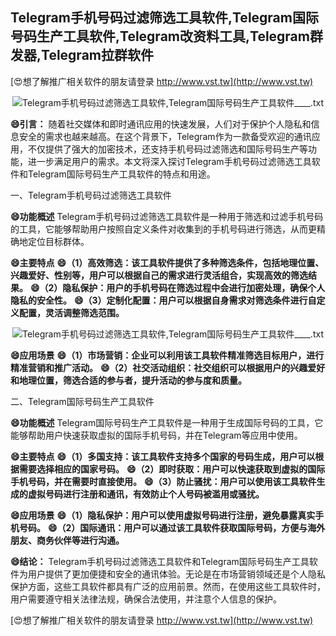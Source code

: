 ## **Telegram手机号码过滤筛选工具软件,Telegram国际号码生产工具软件,Telegram改资料工具,Telegram群发器,Telegram拉群软件**

[😍想了解推广相关软件的朋友请登录 http://www.vst.tw](http://www.vst.tw)

 <center><img src="https://vst.tw/MP4/tuiguang/png/4.png" alt="Telegram手机号码过滤筛选工具软件,Telegram国际号码生产工具软件____.txt"></center>

**😄引言：**
随着社交媒体和即时通讯应用的快速发展，人们对于保护个人隐私和信息安全的需求也越来越高。在这个背景下，Telegram作为一款备受欢迎的通讯应用，不仅提供了强大的加密技术，还支持手机号码过滤筛选和国际号码生产等功能，进一步满足用户的需求。本文将深入探讨Telegram手机号码过滤筛选工具软件和Telegram国际号码生产工具软件的特点和用途。

一、Telegram手机号码过滤筛选工具软件

**😄功能概述**
Telegram手机号码过滤筛选工具软件是一种用于筛选和过滤手机号码的工具，它能够帮助用户按照自定义条件对收集到的手机号码进行筛选，从而更精确地定位目标群体。

**😄主要特点**
**😄（1）高效筛选：该工具软件提供了多种筛选条件，包括地理位置、兴趣爱好、性别等，用户可以根据自己的需求进行灵活组合，实现高效的筛选结果。**
**😄（2）隐私保护：用户的手机号码在筛选过程中会进行加密处理，确保个人隐私的安全性。**
**😄（3）定制化配置：用户可以根据自身需求对筛选条件进行自定义配置，灵活调整筛选范围。**

 <center><img src="https://vst.tw/MP4/tuiguang/png/8.png" alt="Telegram手机号码过滤筛选工具软件,Telegram国际号码生产工具软件____.txt"></center>

**😄应用场景**
**😄（1）市场营销：企业可以利用该工具软件精准筛选目标用户，进行精准营销和推广活动。**
**😄（2）社交活动组织：社交组织可以根据用户的兴趣爱好和地理位置，筛选合适的参与者，提升活动的参与度和质量。**

二、Telegram国际号码生产工具软件

**😄功能概述**
Telegram国际号码生产工具软件是一种用于生成国际号码的工具，它能够帮助用户快速获取虚拟的国际手机号码，并在Telegram等应用中使用。

**😄主要特点**
**😄（1）多国支持：该工具软件支持多个国家的号码生成，用户可以根据需要选择相应的国家号码。**
**😄（2）即时获取：用户可以快速获取到虚拟的国际手机号码，并在需要时直接使用。**
**😄（3）防止骚扰：用户可以使用该工具软件生成的虚拟号码进行注册和通讯，有效防止个人号码被滥用或骚扰。**

**😄应用场景**
**😄（1）隐私保护：用户可以使用虚拟号码进行注册，避免暴露真实手机号码。**
**😄（2）国际通讯：用户可以通过该工具软件获取国际号码，方便与海外朋友、商务伙伴等进行沟通。**

**😄结论：**
Telegram手机号码过滤筛选工具软件和Telegram国际号码生产工具软件为用户提供了更加便捷和安全的通讯体验。无论是在市场营销领域还是个人隐私保护方面，这些工具软件都具有广泛的应用前景。然而，在使用这些工具软件时，用户需要遵守相关法律法规，确保合法使用，并注意个人信息的保护。

[😍想了解推广相关软件的朋友请登录 http://www.vst.tw](http://www.vst.tw)



